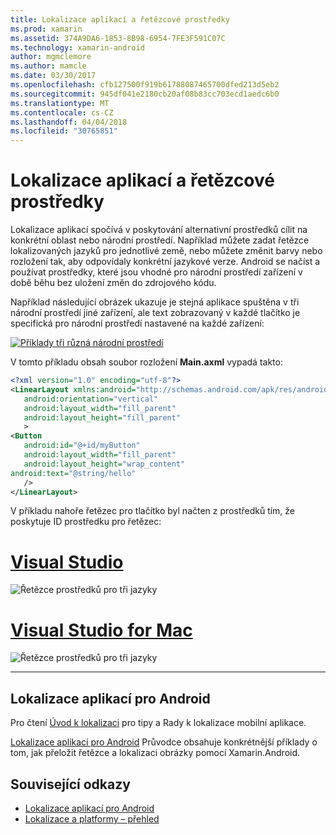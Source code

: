 ```yaml
---
title: Lokalizace aplikací a řetězcové prostředky
ms.prod: xamarin
ms.assetid: 374A9DA6-1853-8B98-6954-7FE3F591C07C
ms.technology: xamarin-android
author: mgmclemore
ms.author: mamcle
ms.date: 03/30/2017
ms.openlocfilehash: cfb127500f919b61788087465700dfed213d5eb2
ms.sourcegitcommit: 945df041e2180cb20af08b83cc703ecd1aedc6b0
ms.translationtype: MT
ms.contentlocale: cs-CZ
ms.lasthandoff: 04/04/2018
ms.locfileid: "30765851"
---
```

# <a name="application-localization-and-string-resources"></a>Lokalizace aplikací a řetězcové prostředky

Lokalizace aplikací spočívá v poskytování alternativní prostředků cílit na konkrétní oblast nebo národní prostředí. Například můžete zadat řetězce lokalizovaných jazyků pro jednotlivé země, nebo můžete změnit barvy nebo rozložení tak, aby odpovídaly konkrétní jazykové verze. Android se načíst a používat prostředky, které jsou vhodné pro národní prostředí zařízení v době běhu bez uložení změn do zdrojového kódu.

Například následující obrázek ukazuje je stejná aplikace spuštěna v tři národní prostředí jiné zařízení, ale text zobrazovaný v každé tlačítko je specifická pro národní prostředí nastavené na každé zařízení:

[![Příklady tři různá národní prostředí](application-localization-images/01-click-me-sml.png)](application-localization-images/01-click-me.png#lightbox)

V tomto příkladu obsah soubor rozložení **Main.axml** vypadá takto:

```xml
<?xml version="1.0" encoding="utf-8"?>
<LinearLayout xmlns:android="http://schemas.android.com/apk/res/android"
   android:orientation="vertical"
   android:layout_width="fill_parent"
   android:layout_height="fill_parent"
   >
<Button  
   android:id="@+id/myButton"
   android:layout_width="fill_parent"
   android:layout_height="wrap_content"
android:text="@string/hello"
   />
</LinearLayout>
```

V příkladu nahoře řetězec pro tlačítko byl načten z prostředků tím, že poskytuje ID prostředku pro řetězec:

# <a name="visual-studiotabvswin"></a>[Visual Studio](#tab/vswin)

![Řetězce prostředků pro tři jazyky](application-localization-images/02-resource-strings-vs.png)
 
# <a name="visual-studio-for-mactabvsmac"></a>[Visual Studio for Mac](#tab/vsmac)

![Řetězce prostředků pro tři jazyky](application-localization-images/02-resource-strings-xs.png)
 
-----
 
## <a name="localizing-android-apps"></a>Lokalizace aplikací pro Android

Pro čtení [Úvod k lokalizaci](~/cross-platform/app-fundamentals/localization.md) pro tipy a Rady k lokalizace mobilní aplikace.

[Lokalizace aplikací pro Android](~/android/app-fundamentals/localization.md) Průvodce obsahuje konkrétnější příklady o tom, jak přeložit řetězce a lokalizaci obrázky pomocí Xamarin.Android.



## <a name="related-links"></a>Související odkazy

- [Lokalizace aplikací pro Android](~/android/app-fundamentals/localization.md)
- [Lokalizace a platformy – přehled](~/cross-platform/app-fundamentals/localization.md)
